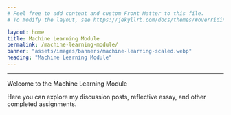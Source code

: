 ```yaml
---
# Feel free to add content and custom Front Matter to this file.
# To modify the layout, see https://jekyllrb.com/docs/themes/#overriding-theme-defaults

layout: home
title: Machine Learning Module
permalink: /machine-learning-module/
banner: "assets/images/banners/machine-learning-scaled.webp"
heading: "Machine Learning Module"
---
```



---
Welcome to the Machine Learning Module 

Here you can explore my discussion posts, reflective essay, and other completed assignments. 
